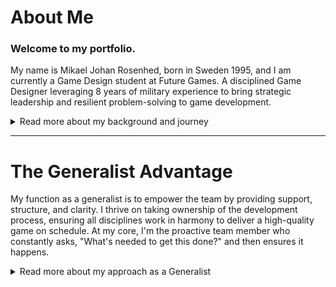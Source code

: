 <div class="page-content">
  <h1 class="page-title">About Me</h1>
    
  <div class="content-text">
    <h3>Welcome to my portfolio.</h3>
    <p>My name is Mikael Johan Rosenhed, born in Sweden 1995, and I am currently a Game Design student at Future Games. A disciplined Game Designer leveraging 8 years of military experience to bring strategic leadership and resilient problem-solving to game development.</p>
    <div class="project-details-row">
      <details>
        <summary>Read more about my background and journey</summary>
        <div class="details-content">
          <p>My passion for games goes back to playing Unreal Tournament, at just 6 years old. That spark from my first game has never left me. That interest has been with me ever since. During my technical studies in high school, I started learning Blender and created my first 3D models. However, I then took a long pause for my voluntary military service, where I served for 8 years. Now, I feel ready to return to my passion for games, using my creative mindset and the tools I've learned along the way to guide me.</p>
          <p>My 8 years of service as a veteran in the Swedish Armed Forces taught me to enjoy structure, to be drawn to challenges, and to thrive when I have a clear goal and responsibility. I am a problem-solver who expects high standards and values an open environment where all ideas can be discussed. Finding the path forward is my specialty.</p>   
<p style="text-align: center; margin-top: 40px; font-style: italic;">
      Fortitudo et sapientia<br>
      (Courage and Wisdom)
    </p>   
          <div class="image-banner">
            <img src="/Images/Profile4.png" alt="Vandringsbild">
            <img src="/Images/SAF2.JPG" alt="Bild från Försvarsmakten">
            <img src="/Images/AboutMeMC.JPG" alt="Motorcykelbild">
          </div>
        </div>
      </details>
    </div>   
    </div>

  <hr style="border-color: #555;">

 <div class="content-text">
    <h1 class="page-title">The Generalist Advantage</h1>
   <p>My function as a generalist is to empower the team by providing support, structure, and clarity. I thrive on taking ownership of the development process, ensuring all disciplines work in harmony to deliver a high-quality game on schedule. At my core, I'm the proactive team member who constantly asks, "What's needed to get this done?" and then ensures it happens.</p>
    <div class="project-details-row">
      <details>
        <summary>Read more about my approach as a Generalist</summary>
        <div class="details-content">
          <div class="strengths-list">
            <div class="strength-item">
             <h3>1. A Communication Hub and Translator</h3>Add commentMore actions
        <p>Because I understand the fundamentals of level design, sound design, scripting, and art pipelines, I can 'speak the language' of each department. I can effectively translate an artist's needs to a programmer or explain a technical constraint to a designer.</p>
        <p class="strength-value"><strong>Value:</strong> This drastically reduces friction, prevents misunderstandings, and saves valuable time that would otherwise be lost in translation. It ensures everyone is aligned and working towards the same vision.</p>
            </div>
            <div class="strength-item">
              <h3>2. Proactive Workflow and Structure</h3>Add commentMore actions
        <p>My broad knowledge allows me to anticipate the needs of different departments. I can see the bigger picture and identify potential dependencies or bottlenecks before they become critical problems. For example, knowing what a sound designer needs from the level design early on, or how a new character feature will impact the animation pipeline.</p>Add commentMore actions
        <p class="strength-value"><strong>Value:</strong> This foresight leads to better planning, a smoother workflow, and fewer unexpected delays. It allows me to help structure tasks in a logical order, ensuring that no one is left waiting for a deliverable.</p>
            </div>
            <div class="strength-item">
               <h3>3. Agile Support and Problem-Solving</h3>
        <p>In any project, small but critical tasks inevitably pop up that fall outside a specialist's main duties. Whether it's implementing placeholder audio, setting up basic lighting for a test build, or creating simple UI mockups, I have the versatility to step in and get the job done, without ever losing sight of my own core responsibilities. </p>
        <p class="strength-value"><strong>Value:</strong> This prevents bottlenecks and keeps the project's momentum going. It frees up specialists to focus on their core, high-impact tasks, making the entire team more efficient. I act as a force multiplier, filling the gaps wherever needed to ensure we never lose our way forward.</p>
            </div>
          </div>
          <div class="summary-block">
            <h3>My core strength</h3>
            <p>My core strength is seeing the bigger picture. For me, being a generalist is about understanding the entirety of game development, which allows me to help the team find fitting solutions for whatever problems we encounter. I am a determined team player, focused on seeing every task through to the end. My loyalty is to the project and the team's success—a principle reinforced by my 8 years of service in the Swedish Armed Forces. My approach is built on a simple foundation: executing my own assigned tasks to the highest standard, and then leveraging my broad knowledge to elevate the entire team. </p>
         </div>
        </div>
      </details>
    </div>    
  </div>
</div>
